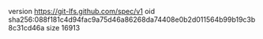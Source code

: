 version https://git-lfs.github.com/spec/v1
oid sha256:088f181c4d94fac9a75d46a86268da74408e0b2d011564b99b19c3b8c31cd46a
size 16913
